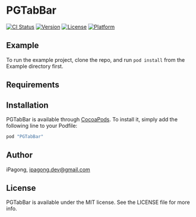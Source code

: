 # PGTabBar

[![CI Status](http://img.shields.io/travis/damon.park/PGTabBar.svg?style=flat)](https://travis-ci.org/damon.park/PGTabBar)
[![Version](https://img.shields.io/cocoapods/v/PGTabBar.svg?style=flat)](http://cocoapods.org/pods/PGTabBar)
[![License](https://img.shields.io/cocoapods/l/PGTabBar.svg?style=flat)](http://cocoapods.org/pods/PGTabBar)
[![Platform](https://img.shields.io/cocoapods/p/PGTabBar.svg?style=flat)](http://cocoapods.org/pods/PGTabBar)

## Example

To run the example project, clone the repo, and run `pod install` from the Example directory first.

## Requirements

## Installation

PGTabBar is available through [CocoaPods](http://cocoapods.org). To install
it, simply add the following line to your Podfile:

```ruby
pod "PGTabBar"
```

## Author

iPagong, ipagong.dev@gmail.com

## License

PGTabBar is available under the MIT license. See the LICENSE file for more info.

